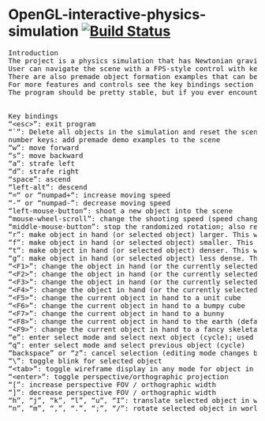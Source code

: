 # OpenGL-interactive-physics-simulation [![Build Status](https://travis-ci.com/E-O-H/OpenGL-interactive-physics-simulation.svg?branch=non-pairwise_collision_with_temp_var)](https://travis-ci.com/E-O-H/OpenGL-interactive-physics-simulation)
<pre>
Introduction
The project is a physics simulation that has Newtonian gravity between all pairs of objects, as well as elastic collision for spheres (only one-on-one collision is currently supported; if an object collides with more than two other objects at the exact same frame, the calculation would not be correct; you should also not put two objects at the same place; if the model is not a sphere, the collision calculation uses the smallest bounding sphere).
User can navigate the scene with a FPS-style control with keyboard and mouse. User can shoot new objects into the scene by clicking the left mouse button (a preview of the object is displayed at the bottom-right corner of the screen, referred to as the object in “hand”). The default shooting speed is zero (i.e. put a static object at the bottom-right corner of the screen). User can change the shooting speed with the mouse wheel. A cone will appear at the bottom-right corner of the screen to indicate the shooting direction and speed. The size and density can also be changed interactively. Object in hand is given a random rotation speed that roughly follows a logarithmic distribution; if you find it annoying you can press the middle mouse button to stop the rotation, or press a number key again (for example 4 for the earth model) to re-randomize the rotation. If the object in hand is too large and blocks the view, you can press F1 to change it to wireframe mode.
There are also premade object formation examples that can be dynamically loaded and added to the scene (by pressing a number key in 6~0 and F5~F8; it is recommended to press “`” to clear the scene first; 6, F5 and F6 are the most recommended examples; you can also write your own example files and put them in the “data/examples” folder.
For more features and controls see the key bindings section below.
The program should be pretty stable, but if you ever encounter a case where you cannot add new objects, it is likely due to there are objects in the scene that has infinite properties (putting two objects at the exact same place would cause this to happen); in this case simply press “`” (the first key on the number row) to delete all objects in the simulation to reset the scene. Also, please avoid putting too many objects in the scene. Since this is a simulation that has gravity between every pair of objects (instead of a single gravity like the usual physics simulation in video games), the complexity is O(n2).


Key bindings
“&ltesc&gt”: exit program
“`”: Delete all objects in the simulation and reset the scene
number keys: add premade demo examples to the scene
“w”: move forward
“s”: move backward
“a”: strafe left
“d”: strafe right
“space”: ascend
“left-alt”: descend
“=“ or “numpad+“: increase moving speed
“-” or “numpad-”: decrease moving speed
“left-mouse-button”: shoot a new object into the scene
“mouse-wheel-scroll”: change the shooting speed (speed change is linear at low speed, and exponential at high speed).
“middle-mouse-button”: stop the randomized rotation; also reset launch speed to zero
“r”: make object in hand (or selected object) larger. This will increase the mass while preserving the density.
“f”: make object in hand (or selected object) smaller. This will decrease the mass while preserving the density.
“t”: make object in hand (or selected object) denser. This will increase the mass while preserving the size.
“g”: make object in hand (or selected object) less dense. This will decrease the mass while preserving the size.
“&ltF1&gt”: change the object in hand (or the currently selected object in scene) to wireframe mode
“&ltF2&gt”: change the object in hand (or the currently selected object in scene) to flat mode
“&ltF3&gt”: change the object in hand (or the currently selected object in scene) to smooth mode
“&ltF4&gt”: change the object in hand (or the currently selected object in scene) to normal-vector display mode
“&ltF5&gt”: change the current object in hand to a unit cube
“&ltF6&gt”: change the current object in hand to a bumpy cube
“&ltF7&gt”: change the current object in hand to a bunny
“&ltF8&gt”: change the current object in hand to the earth (default and recommended model)
“&ltF9&gt”: change the current object in hand to a fancy skeletal sphere (note this object is actually much larger than it seems and is very massive by default despite the skeletal look; it is intended to function as a “star core”; putting other objects close to it is not recommended)
“e”: enter select mode and select next object (cycle); used for editing objects in the scene
“q”: enter select mode and select previous object (cycle)
“backspace” or “z”: cancel selection (editing mode changes back to the object in “hand”)
“\”: toggle blink for selected object
“&lttab&gt”: toggle wireframe display in any mode for object in hand (or selected object)
“&ltenter&gt”: toggle perspective/orthographic projection
“[”: increase perspective FOV / orthographic width
“]”: decrease perspective FOV / orthographic width
“h”, “j”, “k”, “l”, “u”, “I”: translate selected object in world space
“n”, “m”, “,”, “.”, “;”, “/”: rotate selected object in world space
</pre>
